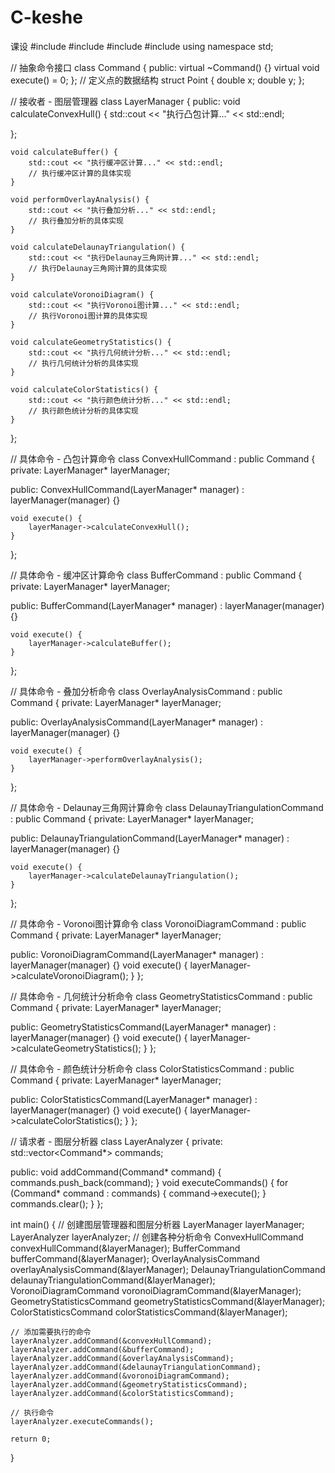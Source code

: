 # C-keshe
课设
#include <iostream>
#include <vector>
#include <algorithm>
#include <cmath>
using namespace std;

// 抽象命令接口
class Command {
public:
    virtual ~Command() {}
    virtual void execute() = 0;
};
// 定义点的数据结构
struct Point {
    double x;
    double y;
};

// 接收者 - 图层管理器
class LayerManager {
public:
    void calculateConvexHull() {
        std::cout << "执行凸包计算..." << std::endl;
        
};
    

    void calculateBuffer() {
        std::cout << "执行缓冲区计算..." << std::endl;
        // 执行缓冲区计算的具体实现
    }

    void performOverlayAnalysis() {
        std::cout << "执行叠加分析..." << std::endl;
        // 执行叠加分析的具体实现
    }

    void calculateDelaunayTriangulation() {
        std::cout << "执行Delaunay三角网计算..." << std::endl;
        // 执行Delaunay三角网计算的具体实现
    }

    void calculateVoronoiDiagram() {
        std::cout << "执行Voronoi图计算..." << std::endl;
        // 执行Voronoi图计算的具体实现
    }

    void calculateGeometryStatistics() {
        std::cout << "执行几何统计分析..." << std::endl;
        // 执行几何统计分析的具体实现
    }

    void calculateColorStatistics() {
        std::cout << "执行颜色统计分析..." << std::endl;
        // 执行颜色统计分析的具体实现
    }
};

// 具体命令 - 凸包计算命令
class ConvexHullCommand : public Command {
private:
    LayerManager* layerManager;

public:
    ConvexHullCommand(LayerManager* manager) : layerManager(manager) {}

    void execute() {
        layerManager->calculateConvexHull();
    }
};

// 具体命令 - 缓冲区计算命令
class BufferCommand : public Command {
private:
    LayerManager* layerManager;

public:
    BufferCommand(LayerManager* manager) : layerManager(manager) {}

    void execute() {
        layerManager->calculateBuffer();
    }
};

// 具体命令 - 叠加分析命令
class OverlayAnalysisCommand : public Command {
private:
    LayerManager* layerManager;

public:
    OverlayAnalysisCommand(LayerManager* manager) : layerManager(manager) {}

    void execute() {
        layerManager->performOverlayAnalysis();
    }
};

// 具体命令 - Delaunay三角网计算命令
class DelaunayTriangulationCommand : public Command {
private:
    LayerManager* layerManager;

public:
    DelaunayTriangulationCommand(LayerManager* manager) : layerManager(manager) {}

    void execute() {
        layerManager->calculateDelaunayTriangulation();
    }
};

// 具体命令 - Voronoi图计算命令
class VoronoiDiagramCommand : public Command {
private:
    LayerManager* layerManager;

public:
    VoronoiDiagramCommand(LayerManager* manager) : layerManager(manager) {}
    void execute() {
        layerManager->calculateVoronoiDiagram();
    }
};

// 具体命令 - 几何统计分析命令
class GeometryStatisticsCommand : public Command {
private:
    LayerManager* layerManager;

public:
    GeometryStatisticsCommand(LayerManager* manager) : layerManager(manager) {}
    void execute() {
        layerManager->calculateGeometryStatistics();
    }
};

// 具体命令 - 颜色统计分析命令
class ColorStatisticsCommand : public Command {
private:
    LayerManager* layerManager;

public:
    ColorStatisticsCommand(LayerManager* manager) : layerManager(manager) {}
    void execute() {
        layerManager->calculateColorStatistics();
    }
};

// 请求者 - 图层分析器
class LayerAnalyzer {
private:
    std::vector<Command*> commands;

public:
    void addCommand(Command* command) {
        commands.push_back(command);
    }
    void executeCommands() {
        for (Command* command : commands) {
            command->execute();
        }
        commands.clear();
    }
};

int main() {
    // 创建图层管理器和图层分析器
    LayerManager layerManager;
    LayerAnalyzer layerAnalyzer;
    // 创建各种分析命令
    ConvexHullCommand convexHullCommand(&layerManager);
    BufferCommand bufferCommand(&layerManager);
    OverlayAnalysisCommand overlayAnalysisCommand(&layerManager);
    DelaunayTriangulationCommand delaunayTriangulationCommand(&layerManager);
    VoronoiDiagramCommand voronoiDiagramCommand(&layerManager);
    GeometryStatisticsCommand geometryStatisticsCommand(&layerManager);
    ColorStatisticsCommand colorStatisticsCommand(&layerManager);

    // 添加需要执行的命令
    layerAnalyzer.addCommand(&convexHullCommand);
    layerAnalyzer.addCommand(&bufferCommand);
    layerAnalyzer.addCommand(&overlayAnalysisCommand);
    layerAnalyzer.addCommand(&delaunayTriangulationCommand);
    layerAnalyzer.addCommand(&voronoiDiagramCommand);
    layerAnalyzer.addCommand(&geometryStatisticsCommand);
    layerAnalyzer.addCommand(&colorStatisticsCommand);

    // 执行命令
    layerAnalyzer.executeCommands();

    return 0;
}

